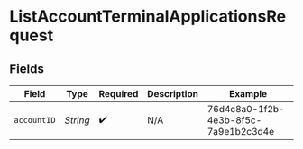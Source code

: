 # ListAccountTerminalApplicationsRequest


## Fields

| Field                                | Type                                 | Required                             | Description                          | Example                              |
| ------------------------------------ | ------------------------------------ | ------------------------------------ | ------------------------------------ | ------------------------------------ |
| `accountID`                          | *String*                             | :heavy_check_mark:                   | N/A                                  | 76d4c8a0-1f2b-4e3b-8f5c-7a9e1b2c3d4e |